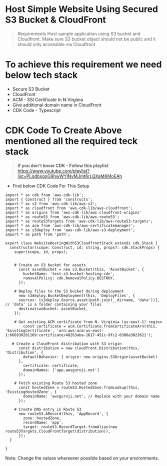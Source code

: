 # Host Simple Website Using Secured S3 Bucket & CloudFront

> Requirements
> Host sample application using S3 bucket and Cloudfront.
> Make sure S3 bucket object should not be public and it should only accessible via Cloudfront

# To achieve this requirement we need below tech stack
 - Secure S3 Bucket
 - CloudFront
 - ACM - SSl Certificate In N.Virginia
 - Give additional domain name in CloudFront
 - CDK Code - Typescript

 # CDK Code To Create Above mentioned all the required teck stack
 >  **If you don't know CDK - Follow this playlist** https://www.youtube.com/playlist?list=PLqdbsgoG9hwWYlNvMJmt6rLQXaM6MoEAh

 - Find below CDK Code For This Setup

```
import * as cdk from 'aws-cdk-lib';
import { Construct } from 'constructs';
import * as s3 from 'aws-cdk-lib/aws-s3';
import * as cloudfront from 'aws-cdk-lib/aws-cloudfront';
import * as origins from 'aws-cdk-lib/aws-cloudfront-origins'
import * as route53 from 'aws-cdk-lib/aws-route53';
import * as route53Targets from 'aws-cdk-lib/aws-route53-targets';
import * as acm from 'aws-cdk-lib/aws-certificatemanager';
import * as s3deploy from 'aws-cdk-lib/aws-s3-deployment';
import * as path from 'path';

export class WebsiteHostingWithS3CloudfrontStack extends cdk.Stack {
  constructor(scope: Construct, id: string, props?: cdk.StackProps) {
    super(scope, id, props);


    # Create an S3 bucket for assets
      const assetBucket = new s3.Bucket(this, 'AssetBucket', {
        bucketName: 'test-s3-bucket-hosting-cdn',
        removalPolicy: cdk.RemovalPolicy.DESTROY,
      });

    # Deploy files to the S3 bucket during deployment
      new s3deploy.BucketDeployment(this, 'DeployFiles', {
      sources: [s3deploy.Source.asset(path.join(__dirname, 'data'))], // 'data' is a folder containing your files
      destinationBucket: assetBucket,
    });

    # Get existing ACM certificate from N. Virginia (us-east-1) region
        const certificate = acm.Certificate.fromCertificateArn(this, 'ExistingCertificate', 'arn:aws:acm:us-east-1:666930281169:certificate/48263aba-1617-451c-9fc2-0386a3023621');

   # Create a CloudFront distribution with S3 origin
      const distribution = new cloudfront.Distribution(this, 'Distribution', {
        defaultBehavior: { origin: new origins.S3Origin(assetBucket)
      },
        certificate: certificate,
        domainNames: ['app.awsguruji.net']
      });

    # Fetch existing Route 53 hosted zone
      const hostedZone = route53.HostedZone.fromLookup(this, 'ExistingHostedZone', {
        domainName: 'awsguruji.net', // Replace with your domain name
      });

    # Create DNS entry in Route 53
      new route53.ARecord(this, 'AppRecord', {
        zone: hostedZone,
        recordName: 'app',
        target: route53.RecordTarget.fromAlias(new route53Targets.CloudFrontTarget(distribution)),
      });
  }

}

```

Note: Change the values whereever possible based on your environments.